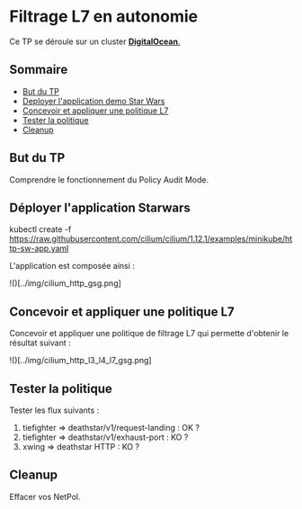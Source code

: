 # Filtrage L7 en autonomie

Ce TP se déroule sur un cluster <ins>**DigitalOcean**<ins>.

## Sommaire

* [But du TP](#but-du-tp)
* [Deployer l'application demo Star Wars](#deployer-lapplication-demo-star-wars)
* [Concevoir et appliquer une politique L7](#concevoir-et-appliquer-une-politique-l7)
* [Tester la politique](#tester-la-politique)
* [Cleanup](#cleanup)

## But du TP

Comprendre le fonctionnement du Policy Audit Mode.

## Déployer l'application Starwars

kubectl create -f https://raw.githubusercontent.com/cilium/cilium/1.12.1/examples/minikube/http-sw-app.yaml

L'application est composée ainsi :

!()[../img/cilium_http_gsg.png]

## Concevoir et appliquer une politique L7

Concevoir et appliquer une politique de filtrage L7 qui permette d'obtenir le résultat suivant :  

!()[../img/cilium_http_l3_l4_l7_gsg.png]

## Tester la politique

Tester les flux suivants :

1) tiefighter => deathstar/v1/request-landing : OK ?
2) tiefighter => deathstar/v1/exhaust-port : KO ?
3) xwing => deathstar HTTP : KO ?

## Cleanup

Effacer vos NetPol.